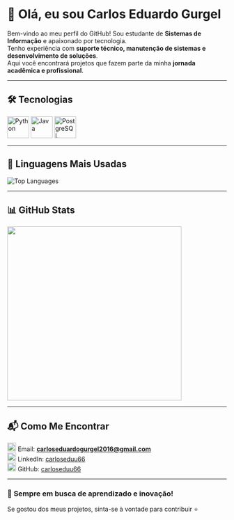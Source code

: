 # 👋 Olá, eu sou Carlos Eduardo Gurgel  

Bem-vindo ao meu perfil do GitHub! Sou estudante de **Sistemas de Informação** e apaixonado por tecnologia.  
Tenho experiência com **suporte técnico, manutenção de sistemas e desenvolvimento de soluções**.  
Aqui você encontrará projetos que fazem parte da minha **jornada acadêmica e profissional**.  

---

## 🛠️ **Tecnologias**
<p>
  <img src="https://cdn.jsdelivr.net/gh/devicons/devicon/icons/python/python-original.svg" alt="Python" width="50" height="50"/>
  <img src="https://cdn.jsdelivr.net/gh/devicons/devicon/icons/java/java-original.svg" alt="Java" width="50" height="50"/>
  <img src="https://cdn.jsdelivr.net/gh/devicons/devicon/icons/postgresql/postgresql-original.svg" alt="PostgreSQL" width="50" height="50"/>
</p>

---

## 📌 **Linguagens Mais Usadas**
![Top Languages](https://github-readme-stats.vercel.app/api/top-langs/?username=carloseduu66&layout=compact&langs_count=8&theme=tokyonight&hide=html,css&card_width=280)

---

## 📊 **GitHub Stats**
<img src="https://github-readme-stats.vercel.app/api?username=carloseduu66&show_icons=true&theme=tokyonight&hide_title=false&count_private=true" width="400"/>

---

## 📬 **Como Me Encontrar**
<img src="https://cdn.jsdelivr.net/gh/devicons/devicon/icons/google/google-original.svg" alt="Gmail" width="20"/> Email: **carloseduardogurgel2016@gmail.com**  
<img src="https://cdn.jsdelivr.net/gh/devicons/devicon/icons/linkedin/linkedin-original.svg" alt="LinkedIn" width="20"/> LinkedIn: [carloseduu66](https://www.linkedin.com/in/carloseduu66/)  
<img src="https://cdn.jsdelivr.net/gh/devicons/devicon/icons/github/github-original.svg#gh-light-mode-only" alt="GitHub" width="20"/> GitHub: [carloseduu66](https://github.com/carloseduu66)  
  
---

### 🚀 **Sempre em busca de aprendizado e inovação!**
Se gostou dos meus projetos, sinta-se à vontade para contribuir ⭐  
